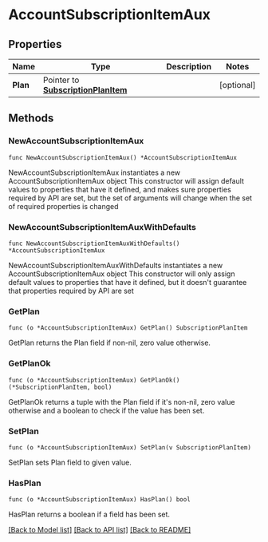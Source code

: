 # AccountSubscriptionItemAux

## Properties

Name | Type | Description | Notes
------------ | ------------- | ------------- | -------------
**Plan** | Pointer to [**SubscriptionPlanItem**](SubscriptionPlanItem.md) |  | [optional] 

## Methods

### NewAccountSubscriptionItemAux

`func NewAccountSubscriptionItemAux() *AccountSubscriptionItemAux`

NewAccountSubscriptionItemAux instantiates a new AccountSubscriptionItemAux object
This constructor will assign default values to properties that have it defined,
and makes sure properties required by API are set, but the set of arguments
will change when the set of required properties is changed

### NewAccountSubscriptionItemAuxWithDefaults

`func NewAccountSubscriptionItemAuxWithDefaults() *AccountSubscriptionItemAux`

NewAccountSubscriptionItemAuxWithDefaults instantiates a new AccountSubscriptionItemAux object
This constructor will only assign default values to properties that have it defined,
but it doesn't guarantee that properties required by API are set

### GetPlan

`func (o *AccountSubscriptionItemAux) GetPlan() SubscriptionPlanItem`

GetPlan returns the Plan field if non-nil, zero value otherwise.

### GetPlanOk

`func (o *AccountSubscriptionItemAux) GetPlanOk() (*SubscriptionPlanItem, bool)`

GetPlanOk returns a tuple with the Plan field if it's non-nil, zero value otherwise
and a boolean to check if the value has been set.

### SetPlan

`func (o *AccountSubscriptionItemAux) SetPlan(v SubscriptionPlanItem)`

SetPlan sets Plan field to given value.

### HasPlan

`func (o *AccountSubscriptionItemAux) HasPlan() bool`

HasPlan returns a boolean if a field has been set.


[[Back to Model list]](../README.md#documentation-for-models) [[Back to API list]](../README.md#documentation-for-api-endpoints) [[Back to README]](../README.md)


